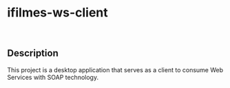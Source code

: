 # ifilmes-ws-client

<br>

## Description
This project is a desktop application that serves as a client to consume Web Services with SOAP technology.
